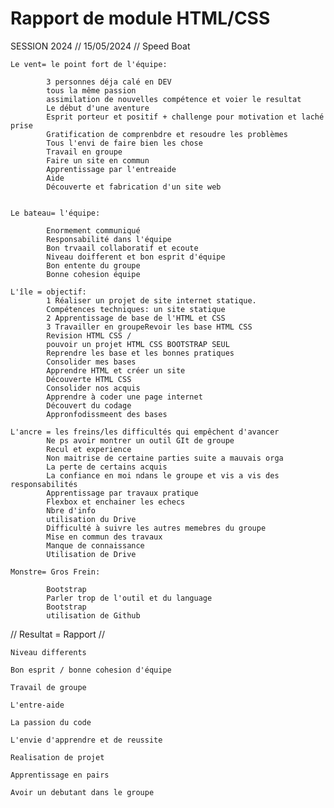 <text>
<h1>
    Rapport de module HTML/CSS
    </h1>
    SESSION 2024 // 15/05/2024 // Speed Boat
    
    
    Le vent= le point fort de l'équipe:
    
            3 personnes déja calé en DEV
            tous la même passion
            assimilation de nouvelles compétence et voier le resultat
            Le début d'une aventure
            Esprit porteur et positif + challenge pour motivation et laché prise 
            Gratification de comprenbdre et resoudre les problèmes
            Tous l'envi de faire bien les chose 
            Travail en groupe
            Faire un site en commun
            Apprentissage par l'entreaide
            Aide
            Découverte et fabrication d'un site web
    
    
    Le bateau= l'équipe: 
    
            Enormement communiqué
            Responsabilité dans l'équipe
            Bon trvaail collaboratif et ecoute 
            Niveau doifferent et bon esprit d'équipe
            Bon entente du groupe
            Bonne cohesion équipe
    
    L'île = objectif:
            1 Réaliser un projet de site internet statique. 
            Compétences techniques: un site statique
            2 Apprentissage de base de l'HTML et CSS
            3 Travailler en groupeRevoir les base HTML CSS
            Revision HTML CSS / 
            pouvoir un projet HTML CSS BOOTSTRAP SEUL 
            Reprendre les base et les bonnes pratiques 
            Consolider mes bases
            Apprendre HTML et créer un site
            Découverte HTML CSS
            Consolider nos acquis
            Apprendre à coder une page internet
            Découvert du codage
            Appronfodissmeent des bases
    
    L'ancre = les freins/les difficultés qui empêchent d'avancer
            Ne ps avoir montrer un outil GIt de groupe
            Recul et experience
            Non maitrise de certaine parties suite a mauvais orga 
            La perte de certains acquis
            La confiance en moi ndans le groupe et vis a vis des responsabilités
            Apprentissage par travaux pratique
            Flexbox et enchainer les echecs
            Nbre d'info
            utilisation du Drive
            Difficulté à suivre les autres memebres du groupe
            Mise en commun des travaux
            Manque de connaissance
            Utilisation de Drive
    
    Monstre= Gros Frein: 
    
            Bootstrap
            Parler trop de l'outil et du language
            Bootstrap
            utilisation de Github

    
   //  Resultat = Rapport //
    
    
    Niveau differents 
    
    Bon esprit / bonne cohesion d'équipe 
    
    Travail de groupe
    
    L'entre-aide
    
    La passion du code
    
    L'envie d'apprendre et de reussite
    
    Realisation de projet
    
    Apprentissage en pairs
    
    Avoir un debutant dans le groupe
    
    
    
    

</text>